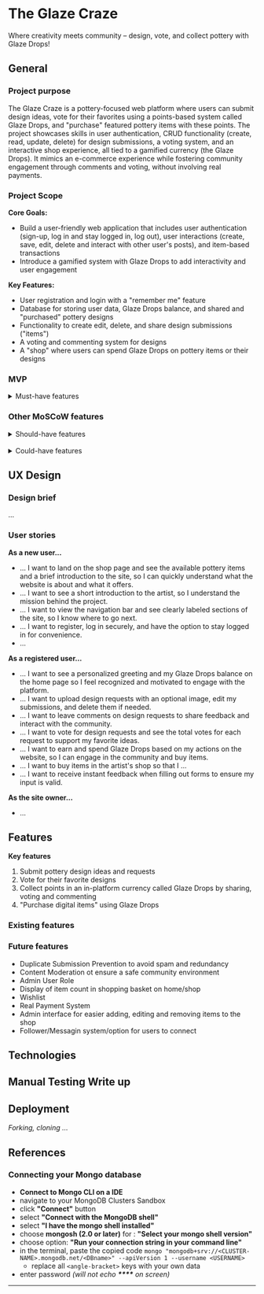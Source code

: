 # The Glaze Craze
Where creativity meets community – design, vote, and collect pottery with Glaze Drops!

## General

### Project purpose

The Glaze Craze is a pottery-focused web platform where users can submit design ideas, vote for their favorites using a points-based system called Glaze Drops, and "purchase" featured pottery items with these points. The project showcases skills in user authentication, CRUD functionality (create, read, update, delete) for design submissions, a voting system, and an interactive shop experience, all tied to a gamified currency (the Glaze Drops). It mimics an e-commerce experience while fostering community engagement through comments and voting, without involving real payments.

### Project Scope

**Core Goals:**
  - Build a user-friendly web application that includes user authentication (sign-up, log in and stay logged in, log out), user interactions (create, save, edit, delete and interact with other user's posts), and item-based transactions
  - Introduce a gamified system with Glaze Drops to add interactivity and user engagement

**Key Features:**
  - User registration and login with a "remember me" feature
  - Database for storing user data, Glaze Drops balance, and shared and "purchased" pottery designs
  - Functionality to create edit, delete, and share design submissions ("items")
  - A voting and commenting system for designs
  - A "shop" where users can spend Glaze Drops on pottery items or their designs

### MVP

<details>
<summary>Must-have features</summary>

<br>

*Home page:*
- After log in a personal greeting is displayed to the logged in User
- Presenting "the artist" and it's mission and journey

*User Authentication:*
- User registration and login with email/password using form
- Remember me functionality

*Glaze Drops System:*
- Default Glaze Drops balance on user registration (e.g., 100 Glaze Drops)
- Increment drops for actions like voting, commenting, or submitting designs
- Deduct drops for "purchasing" items

*Design Requests (Items):*
- Users can create, edit, and delete design submissions
- Each submission includes a title, description, and optional image upload
- Upload of a design request = 10 Glaze Drops

*Community Engagement:*
- Users can comment on design requests
- Commenting = 5 Glaze Drops

*Voting System:*
- Users can vote one time for a design
- Display the total votes for each design
- Voting = 1 Glaze Drops

*Shop Feature:*
- A dedicated shop page displaying pottery items
- Users can buy items using their Glaze Drops

*User Profile:*
- Display user info (name, email, etc.)
- Show current Glaze Drops balance
- List of their submitted designs and purchase history
</details>

### Other MoSCoW features

<details>
<summary>Should-have features</summary>
<br>

1. User Profile Page
- Show user info (name, email).
- Display Glaze Drops balance and submitted design requests.
- Include a list of purchased items.

2. Leaderboard for Top Voted Designs
- Display the most popular design requests for increased visibility.
</details>

<br>

<details>
<summary>Could-have features</summary>
<br>

1. Advanced Image Validation
- Add backend validation for image size and format.
- Provide error messages for oversized or invalid images.
2. Transaction history in User Profile Page
</details>

## UX Design 

### Design brief

...

### User stories

**As a new user...**

- ... I want to land on the shop page and see the available pottery items and a brief introduction to the site, so I can quickly understand what the website is about and what it offers.
- ... I want to see a short introduction to the artist, so I understand the mission behind the project.
- ... I want to view the navigation bar and see clearly labeled sections of the site, so I know where to go next.
- ... I want to register, log in securely, and have the option to stay logged in for convenience.
- ... 

**As a registered user...**

- ... I want to see a personalized greeting and my Glaze Drops balance on the home page so I feel recognized and motivated to engage with the platform.
- ... I want to upload design requests with an optional image, edit my submissions, and delete them if needed.
- ... I want to leave comments on design requests to share feedback and interact with the community.
- ... I want to vote for design requests and see the total votes for each request to support my favorite ideas.
- ... I want to earn and spend Glaze Drops based on my actions on the website, so I can engage in the community and buy items.
- ... I want to buy items in the artist's shop so that I ...
- ... I want to receive instant feedback when filling out forms to ensure my input is valid.

**As the site owner...**

- ...

## Features

**Key features**

1. Submit pottery design ideas and requests
2. Vote for their favorite designs
3. Collect points in an in-platform currency called Glaze Drops by sharing, voting and commenting
4. "Purchase digital items" using Glaze Drops

### Existing features

### Future features

- Duplicate Submission Prevention to avoid spam and redundancy
- Content Moderation ot ensure a safe community environment
- Admin User Role
- Display of item count in shopping basket on home/shop
- Wishlist
- Real Payment System
- Admin interface for easier adding, editing and removing items to the shop
- Follower/Messagin system/option for users to connect

## Technologies 

## Manual Testing Write up

## Deployment

_Forking, cloning ..._

## References

### Connecting your Mongo database

- **Connect to Mongo CLI on a IDE**
- navigate to your MongoDB Clusters Sandbox
- click **"Connect"** button
- select **"Connect with the MongoDB shell"**
- select **"I have the mongo shell installed"**
- choose **mongosh (2.0 or later)** for : **"Select your mongo shell version"**
- choose option: **"Run your connection string in your command line"**
- in the terminal, paste the copied code `mongo "mongodb+srv://<CLUSTER-NAME>.mongodb.net/<DBname>" --apiVersion 1 --username <USERNAME>`
  - replace all `<angle-bracket>` keys with your own data
- enter password _(will not echo **\*\*\*\*** on screen)_

------

